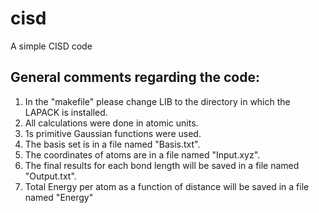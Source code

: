 # cisd
A simple CISD code

## **General comments regarding the code**:

1. In the "makefile" please change LIB to the directory in which the LAPACK is installed.  
2. All calculations were done in atomic units.  
3. 1s primitive Gaussian functions were used.  
4. The basis set is in a file named "Basis.txt".  
5. The coordinates of atoms are in a file named "Input.xyz".  
6. The final results for each bond length will be saved in a file named "Output.txt".  
7. Total Energy per atom as a function of distance will be saved in a file named "Energy"  
